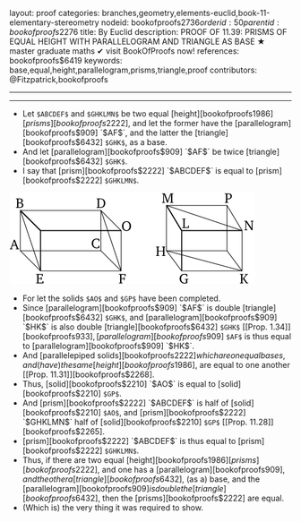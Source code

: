 layout: proof
categories: branches,geometry,elements-euclid,book-11-elementary-stereometry
nodeid: bookofproofs$2736
orderid: 50
parentid: bookofproofs$2276
title: By Euclid
description: PROOF OF 11.39: PRISMS OF EQUAL HEIGHT WITH PARALLELOGRAM AND TRIANGLE AS BASE &#9733; master graduate maths &#10004; visit BookOfProofs now!
references: bookofproofs$6419
keywords: base,equal,height,parallelogram,prisms,triangle,proof
contributors: @Fitzpatrick,bookofproofs


---


---



* Let `$ABCDEF$` and `$GHKLMN$` be two equal [height][bookofproofs$1986] [prisms][bookofproofs$2222], and let the former have the [parallelogram][bookofproofs$909] `$AF$`, and the latter the [triangle][bookofproofs$6432] `$GHK$`, as a base.
* And let [parallelogram][bookofproofs$909] `$AF$` be twice [triangle][bookofproofs$6432] `$GHK$`.
* I say that [prism][bookofproofs$2222] `$ABCDEF$` is equal to [prism][bookofproofs$2222] `$GHKLMN$`.

![fig39e](https://github.com/bookofproofs/bookofproofs.github.io/blob/main/_sources/_assets/images/euclid/Book11/fig39e.png?raw=true)

* For let the solids `$AO$` and `$GP$` have been completed.
* Since [parallelogram][bookofproofs$909] `$AF$` is double [triangle][bookofproofs$6432] `$GHK$`, and [parallelogram][bookofproofs$909] `$HK$` is also double [triangle][bookofproofs$6432] `$GHK$` [[Prop. 1.34]][bookofproofs$933], [parallelogram][bookofproofs$909] `$AF$` is thus equal to [parallelogram][bookofproofs$909] `$HK$`.
* And [parallelepiped solids][bookofproofs$2222] which are on equal bases, and (have) the same [height][bookofproofs$1986], are equal to one another [[Prop. 11.31]][bookofproofs$2268].
* Thus, [solid][bookofproofs$2210] `$AO$` is equal to [solid][bookofproofs$2210] `$GP$`.
* And [prism][bookofproofs$2222] `$ABCDEF$` is half of [solid][bookofproofs$2210] `$AO$`, and [prism][bookofproofs$2222] `$GHKLMN$` half of [solid][bookofproofs$2210] `$GP$` [[Prop. 11.28]][bookofproofs$2265].
* [prism][bookofproofs$2222] `$ABCDEF$` is thus equal to [prism][bookofproofs$2222] `$GHKLMN$`.
* Thus, if there are two equal [height][bookofproofs$1986] [prisms][bookofproofs$2222], and one has a [parallelogram][bookofproofs$909], and the other a [triangle][bookofproofs$6432], (as a) base, and the [parallelogram][bookofproofs$909] is double the [triangle][bookofproofs$6432], then the [prisms][bookofproofs$2222] are equal.
* (Which is) the very thing it was required to show.
